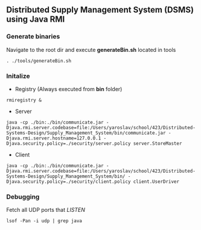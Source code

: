 ## Distributed Supply Management System (DSMS) using Java RMI

### Generate binaries
Navigate to the root dir and execute __generateBin.sh__ located in tools
```
. ./tools/generateBin.sh
```

### Initalize
* Registry (Always executed from __bin__ folder)
```
rmiregistry &
```
* Server
```
java -cp ./bin:./bin/communicate.jar -Djava.rmi.server.codebase=file:/Users/yaroslav/school/423/Distributed-Systems-Design/Supply_Management_System/bin/communicate.jar -Djava.rmi.server.hostname=127.0.0.1 -Djava.security.policy=./security/server.policy server.StoreMaster
```
* Client
```
java -cp ./bin:./bin/communicate.jar -Djava.rmi.server.codebase=file:/Users/yaroslav/school/423/Distributed-Systems-Design/Supply_Management_System/bin/ -Djava.security.policy=./security/client.policy client.UserDriver
```

### Debugging
Fetch all UDP ports that _LISTEN_
```
lsof -Pan -i udp | grep java
```
